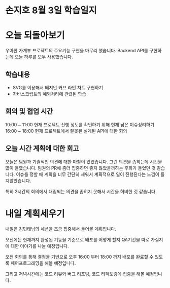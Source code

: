 # 손지호 8월 3일 학습일지

# 오늘 되돌아보기

우아한 가계부 프로젝트의 주요기능 구현을 마무리 했습니다. Backend API를 구현하는데 오늘 하루를 모두 사용했습니다.

## 학습내용

- SVG를 이용해서 베지안 커브 라인 차트 구현하기
- 자바스크립트의 예외처리에 관련된 학습

## 회의 및 협업 시간

10:00 ~ 11:00 현재 프로젝트 진행 정도를 확인하기 위해 현재 남은 이슈정리하기
16:00 ~ 18:00 현재 프로젝트에서 잘못된 설계된 API에 대한 회의

## 오늘 시간 계획에 대한 회고

오늘은 팀원과 기술적인 의견에 대한 마찰이 있었습니다. 그런 의견을 좁히는데 시간을 많이 들였습니다. 팀원의 PR에 좀더 집중하면 좋지 않았을까하는 후회가 들었던 것 같습니다.
이슈를 정할 때 계획을 너무 간단히 세워서 계획적으로 일이 진행된다는 느낌이 들지않았습니다.

특히 2시간의 회의에서 대립되는 의견을 좁히지 못해서 시간을 허비한 것 같습니다.

# 내일 계획세우기

내일은 김민태님의 세션을 조금 집중해서 들어볼 계획입니다.

오전에는 현재까지 완성된 기능을 기준으로 배포를 어떻게 할지 QA기간을 따로 가질지에 대한 이야기를 나눌 예정입니다.

오전 회의를 통해 결정을 기반으로 오후 16:00 부터 18:00 까지 배포를 완료할 수 있도록 페어프로그래밍을 해볼 예정입니다.

그리고 저녁시간에는 코드 리뷰와 버그 리포팅, 코드 리펙토링에 집중을 해볼 예정입니다.
